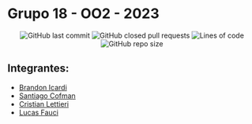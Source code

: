 # Grupo 18 - OO2 - 2023

<div align="center">
    <img src="https://img.shields.io/github/last-commit/brandonicardi/GRUPO-18-OO2-2023" alt="GitHub last commit">
    <img src="https://img.shields.io/github/issues-pr-closed/brandonicardi/GRUPO-18-OO2-2023" alt="GitHub closed pull requests">
    <img src="https://img.shields.io/tokei/lines/github/brandonicardi/GRUPO-18-OO2-2023" alt="Lines of code">
    <img src="https://img.shields.io/github/repo-size/brandonicardi/GRUPO-18-OO2-2023" alt="GitHub repo size">
</div>

## Integrantes:
- [Brandon Icardi](https://github.com/brandonicardi)
- [Santiago Cofman](https://github.com/santicof)
- [Cristian Lettieri](https://github.com/lettian)
- [Lucas Fauci](https://github.com/lucasfauci)
